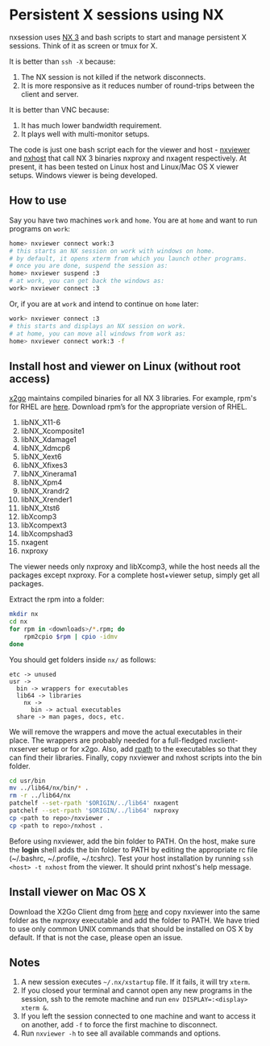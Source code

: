 # Persistent X sessions using NX

nxsession uses [NX 3](https://www.nomachine.com) and bash scripts to start and manage persistent X sessions. Think of it as screen or tmux for X.

It is better than `ssh -X` because:

1. The NX session is not killed if the network disconnects.
2. It is more responsive as it reduces number of round-trips between the client and server.

It is better than VNC because:

1. It has much lower bandwidth requirement.
2. It plays well with multi-monitor setups.

The code is just one bash script each for the viewer and host - [nxviewer](nxviewer) and [nxhost](nxhost) that call NX 3 binaries nxproxy and nxagent respectively. At present, it has been tested on Linux host and Linux/Mac OS X viewer setups. Windows viewer is being developed.

## How to use

Say you have two machines `work` and `home`. You are at `home` and want to run programs on `work`:

```bash
home> nxviewer connect work:3
# this starts an NX session on work with windows on home.
# by default, it opens xterm from which you launch other programs.
# once you are done, suspend the session as:
home> nxviewer suspend :3
# at work, you can get back the windows as:
work> nxviewer connect :3
```

Or, if you are at `work` and intend to continue on `home` later:

```bash
work> nxviewer connect :3
# this starts and displays an NX session on work.
# at home, you can move all windows from work as:
home> nxviewer connect work:3 -f
```

## Install host and viewer on Linux (without root access)

[x2go](http://wiki.x2go.org/doku.php/download:start) maintains compiled binaries for all NX 3 libraries. For example, rpm's for RHEL are [here](http://packages.x2go.org/epel). Download rpm’s for the appropriate version of RHEL.

1. libNX_X11-6
2. libNX_Xcomposite1
3. libNX_Xdamage1
4. libNX_Xdmcp6
5. libNX_Xext6
6. libNX_Xfixes3
7. libNX_Xinerama1
8. libNX_Xpm4
9. libNX_Xrandr2
10. libNX_Xrender1
11. libNX_Xtst6
12. libXcomp3
13. libXcompext3
14. libXcompshad3
15. nxagent
16. nxproxy

The viewer needs only nxproxy and libXcomp3, while the host needs all the packages except nxproxy. For a complete host+viewer setup, simply get all packages.

Extract the rpm into a folder:

```bash
mkdir nx
cd nx
for rpm in <downloads>/*.rpm; do
    rpm2cpio $rpm | cpio -idmv
done
```

You should get folders inside `nx/` as follows:

```
etc -> unused
usr ->
  bin -> wrappers for executables
  lib64 -> libraries
    nx ->
      bin -> actual executables
  share -> man pages, docs, etc.
```

We will remove the wrappers and move the actual executables in their place. The wrappers are probably needed for a full-fledged nxclient-nxserver setup or for x2go. Also, add [rpath](http://en.wikipedia.org/wiki/Rpath) to the executables so that they can find their libraries. Finally, copy nxviewer and nxhost scripts into the bin folder.

```bash
cd usr/bin
mv ../lib64/nx/bin/* .
rm -r ../lib64/nx
patchelf --set-rpath '$ORIGIN/../lib64' nxagent
patchelf --set-rpath '$ORIGIN/../lib64' nxproxy
cp <path to repo>/nxviewer .
cp <path to repo>/nxhost .
```

Before using nxviewer, add the bin folder to PATH. On the host, make sure the **login** shell adds the bin folder to PATH by editing the appropriate rc file (~/.bashrc, ~/.profile, ~/.tcshrc). Test your host installation by running `ssh <host> -t nxhost` from the viewer. It should print nxhost's help message.

## Install viewer on Mac OS X

Download the X2Go Client dmg from [here](http://wiki.x2go.org/doku.php/download:start) and copy nxviewer into the same folder as the nxproxy executable and add the folder to PATH. We have tried to use only common UNIX commands that should be installed on OS X by default. If that is not the case, please open an issue.

## Notes

1. A new session executes `~/.nx/xstartup` file. If it fails, it will try `xterm`.
2. If you closed your terminal and cannot open any new programs in the session, ssh to the remote machine and run `env DISPLAY=:<display> xterm &`.
3. If you left the session connected to one machine and want to access it on another, add `-f` to force the first machine to disconnect.
4. Run `nxviewer -h` to see all available commands and options.
